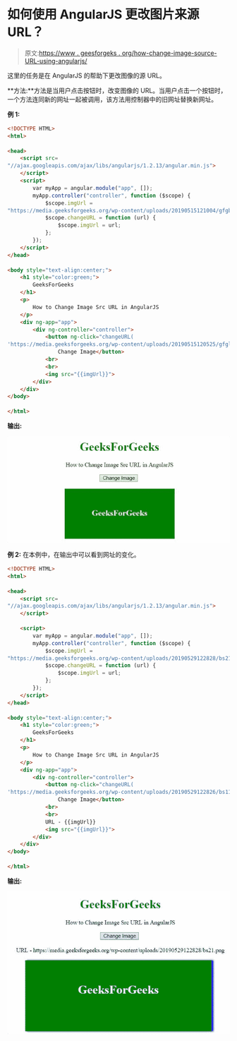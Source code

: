 # 如何使用 AngularJS 更改图片来源 URL？

> 原文:[https://www . geesforgeks . org/how-change-image-source-URL-using-angularjs/](https://www.geeksforgeeks.org/how-to-change-image-source-url-using-angularjs/)

这里的任务是在 AngularJS 的帮助下更改图像的源 URL。

**方法:**方法是当用户点击按钮时，改变图像的 URL。当用户点击一个按钮时，一个方法连同新的网址一起被调用，该方法用控制器中的旧网址替换新网址。

**例 1:**

```html
<!DOCTYPE HTML>
<html>

<head>
    <script src=
"//ajax.googleapis.com/ajax/libs/angularjs/1.2.13/angular.min.js">
    </script>
    <script>
        var myApp = angular.module("app", []);
        myApp.controller("controller", function ($scope) {
            $scope.imgUrl =
"https://media.geeksforgeeks.org/wp-content/uploads/20190515121004/gfgbg1-300x136.png";
            $scope.changeURL = function (url) {
                $scope.imgUrl = url;
            };
        });
    </script>
</head>

<body style="text-align:center;">
    <h1 style="color:green;">
        GeeksForGeeks
    </h1>
    <p>
        How to Change Image Src URL in AngularJS
    </p>
    <div ng-app="app">
        <div ng-controller="controller">
            <button ng-click="changeURL(
'https://media.geeksforgeeks.org/wp-content/uploads/20190515120525/gfglogo1.png')">
                Change Image</button>
            <br>
            <br>
            <img src="{{imgUrl}}">
        </div>
    </div>
</body>

</html> 
```

**输出:**

![](img/deee6dccb57461e26c51474f6ee0346d.png)

**例 2:** 在本例中，在输出中可以看到网址的变化。

```html
<!DOCTYPE HTML>
<html>

<head>
    <script src=
"//ajax.googleapis.com/ajax/libs/angularjs/1.2.13/angular.min.js">
    </script>

    <script>
        var myApp = angular.module("app", []);
        myApp.controller("controller", function ($scope) {
            $scope.imgUrl =
"https://media.geeksforgeeks.org/wp-content/uploads/20190529122828/bs21.png";
            $scope.changeURL = function (url) {
                $scope.imgUrl = url;
            };
        });
    </script>
</head>

<body style="text-align:center;">
    <h1 style="color:green;">
        GeeksForGeeks
    </h1>
    <p>
        How to Change Image Src URL in AngularJS
    </p>
    <div ng-app="app">
        <div ng-controller="controller">
            <button ng-click="changeURL(
'https://media.geeksforgeeks.org/wp-content/uploads/20190529122826/bs11.png')">
                Change Image</button>
            <br>
            <br>
            URL - {{imgUrl}}
            <img src="{{imgUrl}}">
        </div>
    </div>
</body>

</html>     
```

**输出:**

![](img/257a97024b0024193648833e55cb8057.png)